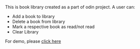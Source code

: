 This is book library created as a part of odin project.
A user can:
- Add a book to library
- Delete a book from library
- Mark a respective book as read/not read
- Clear Library

For demo, please [click here](https://peaceful-cray-e84555.netlify.app)
